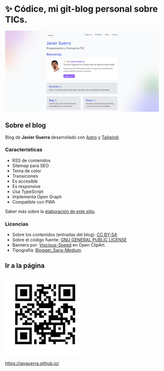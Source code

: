 # ✨ Códice, mi git-blog personal sobre TICs.

[![Banner](/public/assets/banner.png)](https://javguerra.github.io/)

## Sobre el blog

Blog de **Javier Guerra** desarrollado con [Astro](https://astro.build/) y [Tailwind](https://tailwindcss.com/).

### Características

- RSS de contenidos
- Sitemap para SEO
- Tema de color
- Transiciones
- Es accesible
- Es responsive
- Usa TypeScript
- Implementa Open Graph
- Compatible con PWA

Saber más sobre la [elaboración de este sitio](https://javguerra.github.io/blog/codice/).

### Licencias

- Sobre los contenidos (entradas del blog): [CC BY-SA](https://creativecommons.org/licenses/by-sa/4.0/deed.es)
- Sobre el código fuente: [GNU GENERAL PUBLIC LICENSE](LICENSE)
- Banners por: [Viscious-Speed](https://openclipart.org/detail/202234/banners-set) en Open ClipArt.
- Tipografía: [Blogger_Sans-Medium](https://www.fontsquirrel.com/fonts/blogger-sans)

## Ir a la página

[![Código QR](qr.svg)](https://javguerra.github.io/)  

https://javguerra.github.io/